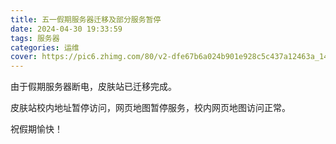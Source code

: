 ```yaml
---
title: 五一假期服务器迁移及部分服务暂停
date: 2024-04-30 19:33:59
tags: 服务器
categories: 运维
cover: https://pic6.zhimg.com/80/v2-dfe67b6a024b901e928c5c437a12463a_1440w.png
---
```

由于假期服务器断电，皮肤站已迁移完成。

皮肤站校内地址暂停访问，网页地图暂停服务，校内网页地图访问正常。

祝假期愉快！